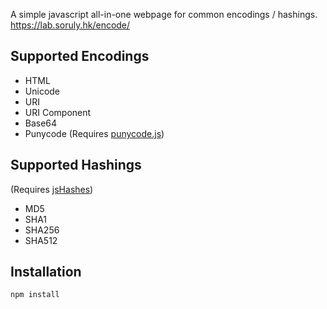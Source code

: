 A simple javascript all-in-one webpage for common encodings / hashings.  
https://lab.soruly.hk/encode/

## Supported Encodings
- HTML
- Unicode
- URI
- URI Component
- Base64
- Punycode (Requires [punycode.js](https://github.com/bestiejs/punycode.js))

## Supported Hashings
(Requires [jsHashes](https://github.com/h2non/jshashes))
- MD5
- SHA1
- SHA256
- SHA512

## Installation
```bash
npm install
```
